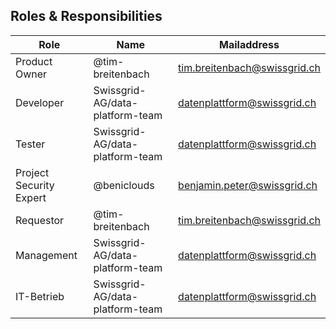 ## Roles & Responsibilities
Role | Name | Mailaddress
-------- | -------- | --------
Product Owner   |   @tim-breitenbach | tim.breitenbach@swissgrid.ch
Developer   | Swissgrid-AG/data-platform-team  | datenplattform@swissgrid.ch
Tester   |  Swissgrid-AG/data-platform-team  | datenplattform@swissgrid.ch
Project Security Expert   | @beniclouds   | benjamin.peter@swissgrid.ch
Requestor | @tim-breitenbach  | tim.breitenbach@swissgrid.ch
Management |  Swissgrid-AG/data-platform-team | datenplattform@swissgrid.ch
IT-Betrieb |   Swissgrid-AG/data-platform-team| datenplattform@swissgrid.ch
